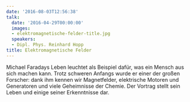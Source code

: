 ```yaml
---
date: '2016-08-03T12:56:38'
talk:
  date: '2016-04-29T00:00:00'
  images:
  - elektromagnetische-felder-title.jpg
  speakers:
  - Dipl. Phys. Reinhard Hopp
title: Elektromagnetische Felder
---
```

Michael Faradays Leben leuchtet als Beispiel dafür, was ein Mensch aus sich machen kann. Trotz schweren Anfangs wurde er einer der großen Forscher: dank ihm kennen wir Magnetfelder, elektrische Motoren und Generatoren und viele Geheimnisse der Chemie. Der Vortrag stellt sein Leben und einige seiner Erkenntnisse dar.

